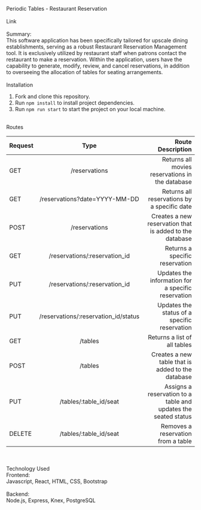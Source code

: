 Periodic Tables - Restaurant Reservation <br>
<br>
Link <br>
<br>
Summary: <br>
This software application has been specifically tailored for upscale dining establishments, serving as a robust Restaurant Reservation Management tool. It is exclusively utilized by restaurant staff when patrons contact the restaurant to make a reservation. Within the application, users have the capability to generate, modify, review, and cancel reservations, in addition to overseeing the allocation of tables for seating arrangements. <br>
<br>
Installation
1. Fork and clone this repository.
1. Run `npm install` to install project dependencies. 
1. Run `npm run start` to start the project on your local machine.
<br>
Routes<br>

| Request              | Type | Route Description |
| :---------------- | :------: | ----: |
| GET        |   /reservations   |Returns all movies reservations in the database |
| GET          |   /reservations?date=YYYY-MM-DD   | Returns all reservations by a specific date |
| POST    |  /reservations   | Creates a new reservation that is added to the database |
| GET |  /reservations/:reservation_id   | Returns a specific reservation |
| PUT        |   /reservations/:reservation_id   | Updates the information for a specific reservation |
| PUT           |   /reservations/:reservation_id/status   | Updates the status of a specific reservation |
| GET   |  /tables   | Returns a list of all tables |
| POST |  /tables   | Creates a new table that is added to the database |
| PUT |  /tables/:table_id/seat   | Assigns a reservation to a table and updates the seated status |
| DELETE |  /tables/:table_id/seat   | Removes a reservation from a table |
<br>
<br>
Technology Used<br>
Frontend:<br>
Javascript, React, HTML, CSS, Bootstrap <br>
<br>
Backend: <br>
Node.js, Express, Knex, PostgreSQL
